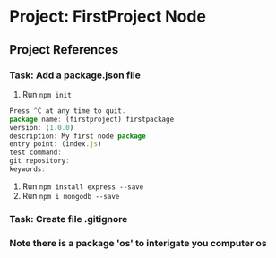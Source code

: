 # Project: FirstProject Node

## Project References

### Task: Add a package.json file

1. Run ```npm init```

```Javascript
Press ^C at any time to quit.
package name: (firstproject) firstpackage
version: (1.0.0)
description: My first node package
entry point: (index.js)
test command:
git repository:
keywords:
```

1. Run ```npm install express --save```
2. Run ```npm i mongodb --save```

### Task: Create file .gitignore

### Note there is a package 'os' to interigate you computer os
